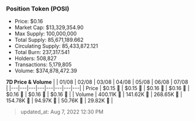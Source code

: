 
  ### Position Token (POSI)
  - Price: $0.16
  - Market Cap: $13,329,354.90
  - Max Supply: 100,000,000
  - Total Supply: 85,671,189.662
  - Circulating Supply: 85,433,872.121
  - Total Burn: 237,317.541
  - Holders: 508,827
  - Transactions: 5,179,805
  - Volume: $374,878,472.39

  **7D Price & Volume**
  | | 01&#x2F;08 | 02&#x2F;08 | 03&#x2F;08 | 04&#x2F;08 | 05&#x2F;08 | 06&#x2F;08 | 07&#x2F;08 |
  |---|---|---|---|---|---|---|---|
  | Price | $0.15 🔻 | $0.15 🚀 | $0.16 🚀 | $0.16 🔻 | $0.16 🚀 | $0.16 🔻 | $0.16 🔻 |
  | Volume | 400.11K 🔻 | 141.62K 🔻 | 268.65K 🚀 | 154.78K 🔻 | 94.97K 🔻 | 50.76K 🔻 | 29.82K 🔻 |

  > updated_at: Aug 7, 2022 12:30 PM
